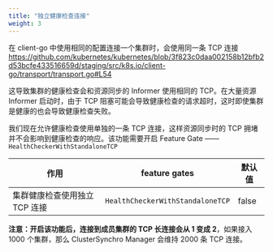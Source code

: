 ```yaml
---
title: "独立健康检查连接"
weight: 3
---
```


在 client-go 中使用相同的配置连接一个集群时，会使用同一条 TCP 连接
https://github.com/kubernetes/kubernetes/blob/3f823c0daa002158b12bfb2d53bcfe433516659d/staging/src/k8s.io/client-go/transport/transport.go#L54

这导致集群的健康检查会和资源同步的 Informer 使用相同的 TCP。在大量资源 Informer 启动时，由于 TCP 阻塞可能会导致健康检查的请求超时，这时即使集群是健康的也会导致健康检查失败。

我们现在允许健康检查使用单独的一条 TCP 连接，这样资源同步时的 TCP 拥堵并不会影响到健康检查的响应。该功能需要开启 Feature Gate —— `HealthCheckerWithStandaloneTCP`

|作用|feature gates|默认值
|-----|-------------| ------ |
| 集群健康检查使用独立 TCP 连接 | `HealthCheckerWithStandaloneTCP` |false|

**注意：开启该功能后，连接到成员集群的 TCP 长连接会从 1 变成 2**，如果接入 1000 个集群，那么 ClusterSynchro Manager 会维持 2000 条 TCP 连接。
